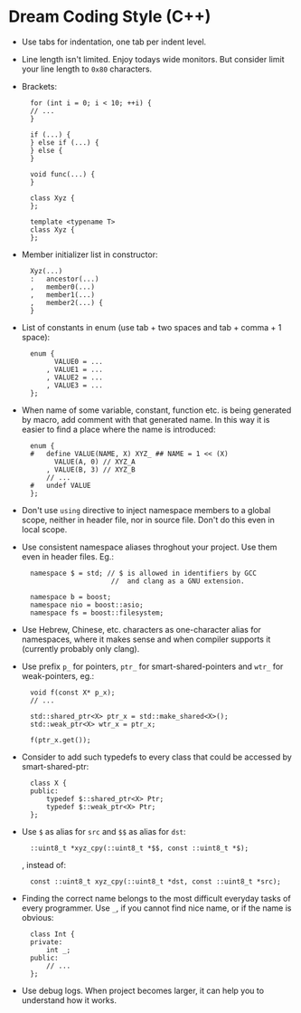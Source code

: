Dream Coding Style (C++)
========================


* Use tabs for indentation, one tab per indent level.

* Line length isn't limited. Enjoy todays wide monitors. But consider limit your line length to `0x80` characters.


* Brackets:

		for (int i = 0; i < 10; ++i) {
		// ...
		}
		
		if (...) {
		} else if (...) {
		} else {
		}
		
		void func(...) {
		}
		
		class Xyz {
		};
		
		template <typename T>
		class Xyz {
		};
		
* Member initializer list in constructor:

		Xyz(...)
		:	ancestor(...)
		,	member0(...)
		,	member1(...)
		,	member2(...) {
		}

* List of constants in enum (use tab + two spaces and tab + comma + 1 space):

		enum {
			  VALUE0 = ...
			, VALUE1 = ...
			, VALUE2 = ...
			, VALUE3 = ...
		};

* When name of some variable, constant, function etc. is being generated by macro, add comment with that generated name. In this way it is easier to find a place where the name is introduced:

		enum {
		#	define VALUE(NAME, X) XYZ_ ## NAME = 1 << (X)
			  VALUE(A, 0) // XYZ_A
			, VALUE(B, 3) // XYZ_B
			// ...
		#	undef VALUE
		};



* Don't use `using` directive to inject namespace members to a global scope, neither in header file, nor in source file. Don't do this even in local scope.

* Use consistent namespace aliases throghout your project. Use them even in header files. Eg.:

		namespace $ = std; // $ is allowed in identifiers by GCC
							//  and clang as a GNU extension.
		
		namespace b = boost;
		namespace nio = boost::asio;
		namespace fs = boost::filesystem;

* Use Hebrew, Chinese, etc. characters as one-character alias for namespaces, where it makes sense and when compiler supports it (currently probably only clang).

* Use prefix `p_` for pointers, `ptr_` for smart-shared-pointers and `wtr_` for weak-pointers, eg.:

		void f(const X* p_x);
		// ...
		
		std::shared_ptr<X> ptr_x = std::make_shared<X>();
		std::weak_ptr<X> wtr_x = ptr_x;
		
		f(ptr_x.get());


* Consider to add such typedefs to every class that could be accessed by smart-shared-ptr:

		class X {
		public:
			typedef $::shared_ptr<X> Ptr;
			typedef $::weak_ptr<X> Ptr;
		};

* Use `$` as alias for `src` and `$$` as alias for `dst`:

		::uint8_t *xyz_cpy(::uint8_t *$$, const ::uint8_t *$);
		
	, instead of:
	
		const ::uint8_t xyz_cpy(::uint8_t *dst, const ::uint8_t *src);
		
		
* Finding the correct name belongs to the most difficult everyday tasks of every programmer. Use `_`, if you cannot find nice name, or if the name is obvious:

		class Int {
		private:
			int _;
		public:
			// ...
		};


* Use debug logs. When project becomes larger, it can help you to understand how it works.

